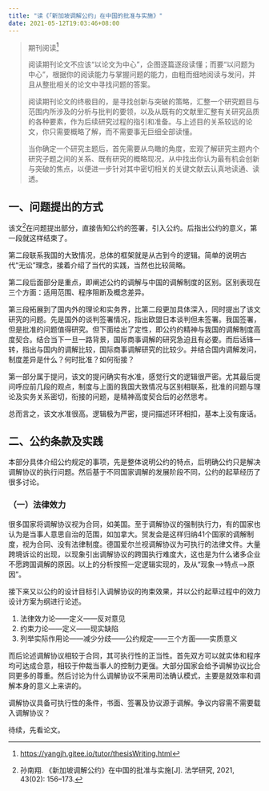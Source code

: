 ```yaml
---
title: "读《「新加坡调解公约」在中国的批准与实施》"
date: 2021-05-12T19:03:46+08:00
---
```


> 期刊阅读[^1]
>
> 阅读期刊论文不应该“以论文为中心”，企图逐篇逐段读懂；而要“以问题为中心”，根据你的阅读能力与掌握问题的能力，由粗而细地阅读与发问，并且从整批相关的论文中寻找问题的答案。
>
> 
>
> 阅读期刊论文的终极目的，是寻找创新与突破的策略，汇整一个研究题目与范围内所涉及的分析与批判的要领，以及从既有的文献里汇整有关研究品质的各种要素，作为后续研究过程的指引和准备。与上述目的关系较远的论文，你只需要概略了解，而不需要事无巨细全部读懂。
>
> 
>
> 当你确定一个研究主题后，首先需要从鸟瞰的角度，宏观了解研究主题内个研究子题之间的关系、既有研究的概略现况，从中找出你认为最有机会创新与突破的焦点，以便进一步针对其中密切相关的关键文献去认真地读通、读透。

## 一、问题提出的方式

该文[^2]在问题提出部分，直接告知公约的签署，引入公约。后指出公约的意义，第一段就这样结束了。

第二段联系我国的大致情况，总体的框架就是从古到今的逻辑。简单的说明古代“无讼”理念，接着介绍了当代的实践，当然也比较简略。

第二段后面部分是重点，即阐述公约的调解与中国的调解制度的区别。区别表现在三个方面：适用范围、程序阻断及概念差异。

第三段拓展到了国内外的理论和实务界，比第二段更加具体深入，同时提出了该文研究的问题。先是国外的谈判签署情况，指出欧盟日本谈判但未签署。我国签署，但是批准的问题值得研究。但下面给出了定性，即公约的精神与我国的调解制度高度契合。结合当下一旦一路背景，国际商事调解的研究急迫且有必要。而后话锋一转，指出与国内的调解比较，国际商事调解研究的比较少。并结合国内调解发问，制度差异是什么？何时批准？如何衔接？

第一部分属于提问，该文的提问确实有水准，感觉行文的逻辑很严密。尤其最后提问呼应前几段的观点，制度与上面的我国大致情况与区别相联系，批准的问题与理论及实务关系密切，衔接的问题，是精神高度契合后的必然思考。

总而言之，该文水准很高。逻辑极为严密，提问描述环环相扣，基本上没有废话。

## 二、公约条款及实践

本部分具体介绍公约规定的事项，先是整体说明公约的特点，后明确公约只是解决调解协议的执行问题。然后基于不同国家调解的发展阶段不同，公约的起草经历了很多讨论。

### （一）法律效力

很多国家将调解协议视为合同，如美国。至于调解协议的强制执行力，有的国家也认为是当事人意思自治的范围，如加拿大。贸发会是这样归纳41个国家的调解制度，视为合同、没有法律制度。德国爱尔兰视调解协议为可执行的法律文件。大量跨境诉讼的出现，以现象引出调解协议的跨国执行难度大，这也是为什么诸多企业不愿跨国调解的原因。以上的分析按照一定逻辑实现的，及从“现象—>特点—>原因”。

接下来又以公约的设计目标引入调解协议的拘束效果，并以公约起草过程中的效力设计方案为纲进行论述。

1. 法律效力论——定义——反对意见
2. 约束力论——定义——现实缺陷
3. 列举实际作用论——减少分歧——公约规定——三个方面——实质意义

而后论述调解协议相较于合同，其可执行性的正当性。首先双方可以就实体和程序均可达成合意，相较于仲裁当事人的控制力更强。大部分国家会给予调解协议比合同更多的尊重。然后讨论为什么调解协议不采用司法确认模式，主要是就效率和调解本身的意义上来讲的。

调解协议具备可执行性的条件，书面、签署及协议源于调解。争议内容需不需要载入调解协议？



待续，先看论文。

[^1]:https://yangjh.gitee.io/tutor/thesisWriting.html
[^2]:孙南翔. 《新加坡调解公约》在中国的批准与实施[J]. 法学研究, 2021, 43(02): 156–173.

